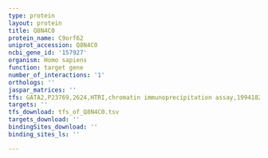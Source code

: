 ```yaml
---
type: protein
layout: protein
title: Q8N4C0
protein_name: C9orf62
uniprot_accession: Q8N4C0
ncbi_gene_id: '157927'
organism: Homo sapiens
function: target gene
number_of_interactions: '1'
orthologs: ''
jaspar_matrices: ''
tfs: GATA2,P23769,2624,HTRI,chromatin immunoprecipitation assay,19941826%5Buid%5D+OR+22900683%5Buid%5D,No
targets: ''
tfs_download: tfs_of_Q8N4C0.tsv
targets_download: ''
bindingSites_download: ''
binding_sites_ls: ''

---
```

